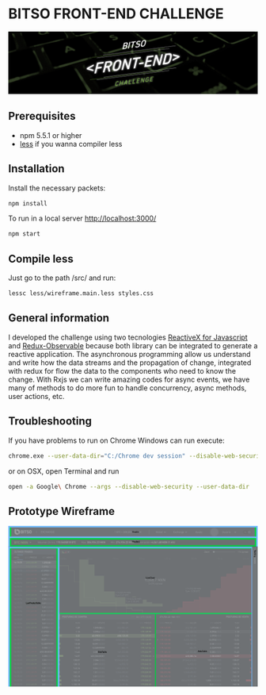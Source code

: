 # BITSO FRONT-END CHALLENGE

![Front End Challenge Image](https://github.com/bitsoex/front-end-challenge/blob/master/bann_bfec.jpg)


## Prerequisites

- npm 5.5.1 or higher
- [less](https://github.com/less/less.js) if you wanna compiler less
## Installation


Install the necessary packets:

```bash
npm install
```

To run in a local server [http://localhost:3000/](http://localhost:3000/)

```bash
npm start
```

## Compile less
Just go to the path /src/ and run:

```bash
lessc less/wireframe.main.less styles.css
```

## General information
I developed the challenge using two tecnologies [ReactiveX for Javascript][rxjs] and [Redux-Observable][rdx] because both library can be integrated to generate a reactive application. The asynchronous programming allow us understand and write how the data streams and the propagation of change, integrated with redux for flow the data to the components who need to know the change.
With Rxjs we can write amazing codes for async events, we have many of methods to do more fun to handle concurrency, async methods, user actions, etc.






## Troubleshooting
If you have problems to run on Chrome Windows can run execute:

```bash
chrome.exe --user-data-dir="C:/Chrome dev session" --disable-web-security
```

or on OSX, open Terminal and run
```bash
open -a Google\ Chrome --args --disable-web-security --user-data-dir
```

## Prototype Wireframe 
![Wireframe - Image](https://github.com/amars84/front-end-challenge/blob/master/Assets/wireframe-bitso.png)



[rdx]: https://github.com/reduxjs/redux
[rxjs]: http://reactivex.io/intro.html